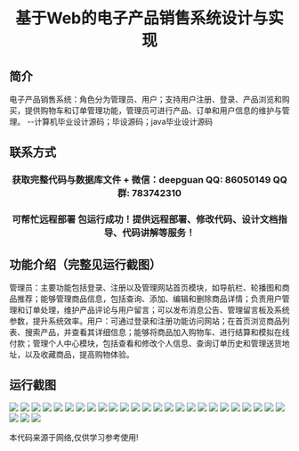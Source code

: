 <p><h1 align="center">基于Web的电子产品销售系统设计与实现</h1></p>

## 简介
电子产品销售系统：角色分为管理员、用户；支持用户注册、登录、产品浏览和购买，提供购物车和订单管理功能，管理员可进行产品、订单和用户信息的维护与管理。    --计算机毕业设计源码；毕设源码；java毕业设计源码


## 联系方式
<p><h3 align="center">获取完整代码与数据库文件 + 微信：deepguan QQ: 86050149 QQ群: 783742310</h3></p>
<p><h3 align="center">可帮忙远程部署 包运行成功！提供远程部署、修改代码、设计文档指导、代码讲解等服务！</h3></p>

## 功能介绍（完整见运行截图）
管理员：主要功能包括登录、注册以及管理网站首页模块，如导航栏、轮播图和商品推荐；能够管理商品信息，包括查询、添加、编辑和删除商品详情；负责用户管理和订单处理，维护产品评论与用户留言；可以发布消息公告、管理留言板及系统参数，提升系统效率。用户：可通过登录和注册功能访问网站；在首页浏览商品列表、搜索产品，并查看其详细信息；能够将商品加入购物车、进行结算和模拟在线付款；管理个人中心模块，包括查看和修改个人信息、查询订单历史和管理送货地址，以及收藏商品，提高购物体验。


## 运行截图
![](img/001.jpg)
![](img/002.jpg)
![](img/003.jpg)
![](img/004.jpg)
![](img/005.jpg)
![](img/006.jpg)
![](img/007.jpg)
![](img/008.jpg)
![](img/009.jpg)
![](img/010.jpg)
![](img/011.jpg)
![](img/012.jpg)
![](img/013.jpg)
![](img/014.jpg)
![](img/015.jpg)
![](img/016.jpg)
![](img/017.jpg)
![](img/018.jpg)
![](img/019.jpg)
![](img/020.jpg)
![](img/021.jpg)
![](img/022.jpg)
![](img/023.jpg)
![](img/024.jpg)
![](img/025.jpg)
![](img/026.jpg)
![](img/027.jpg)
![](img/028.jpg)

<p>本代码来源于网络,仅供学习参考使用!</p>
